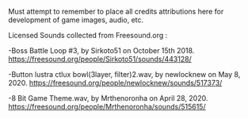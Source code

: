 Must attempt to remember to place all credits attributions here for development of game images, audio, etc.

Licensed Sounds collected from Freesound.org :

-Boss Battle Loop #3, by Sirkoto51 on October 15th 2018.
https://freesound.org/people/Sirkoto51/sounds/443128/

-Button lustra ctlux bowl(3layer, filter)2.wav, by newlocknew on May 8, 2020.
https://freesound.org/people/newlocknew/sounds/517373/

-8 Bit Game Theme.wav, by Mrthenoronha on April 28, 2020.
https://freesound.org/people/Mrthenoronha/sounds/515615/
